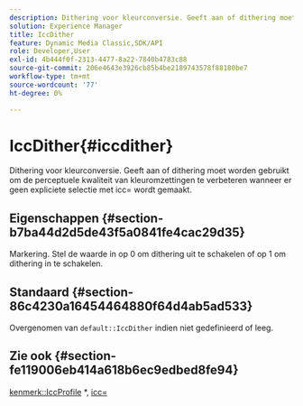 ```yaml
---
description: Dithering voor kleurconversie. Geeft aan of dithering moet worden gebruikt om de perceptuele kwaliteit van kleuromzettingen te verbeteren wanneer er geen expliciete selectie met icc= wordt gemaakt.
solution: Experience Manager
title: IccDither
feature: Dynamic Media Classic,SDK/API
role: Developer,User
exl-id: 4b444f0f-2313-4477-8a22-7840b4783c88
source-git-commit: 206e4643e3926cb85b4be2189743578f88180be7
workflow-type: tm+mt
source-wordcount: '77'
ht-degree: 0%

---
```


# IccDither{#iccdither}

Dithering voor kleurconversie. Geeft aan of dithering moet worden gebruikt om de perceptuele kwaliteit van kleuromzettingen te verbeteren wanneer er geen expliciete selectie met icc= wordt gemaakt.

## Eigenschappen {#section-b7ba44d2d5de43f5a0841fe4cac29d35}

Markering. Stel de waarde in op 0 om dithering uit te schakelen of op 1 om dithering in te schakelen.

## Standaard {#section-86c4230a16454464880f64d4ab5ad533}

Overgenomen van `default::IccDither` indien niet gedefinieerd of leeg.

## Zie ook {#section-fe119006eb414a618b6ec9edbed8fe94}

[kenmerk::IccProfile](../../../../../is-api/image-catalog/image-serving-api-ref/c-image-catalog-reference/c-attributes-reference/r-iccprofilegray.md) &#42;, [icc=](../../../../../is-api/http-ref/image-serving-api-ref/c-http-protocol-reference/c-command-reference/r-icc.md#reference-182b5679e21e4df3b4d330535a5a7517)
